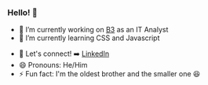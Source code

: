 ### Hello! 👋



- 🔭 I’m currently working on [B3](https://www.b3.com.br/pt_br/) as an IT Analyst
- 🌱 I’m currently learning CSS and Javascript
<!-- 👯 I’m looking to collaborate on Javascript
- 🤔 I’m looking for help with CSS Flex/Grid
- 💬 Ask me about ... -->
- :link: Let's connect! :arrow_right: 
[LinkedIn](https://www.linkedin.com/in/gabrielgmathias/)
- 😄 Pronouns: He/Him
- ⚡ Fun fact: I'm the oldest brother and the smaller one 😆
